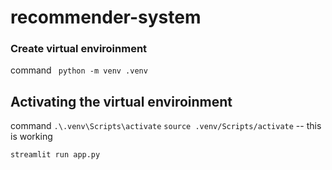 # recommender-system


### Create virtual enviroinment
command `` python -m venv .venv``

## Activating the virtual enviroinment
command ``.\.venv\Scripts\activate``
``source .venv/Scripts/activate`` -- this is working

``streamlit run app.py``
